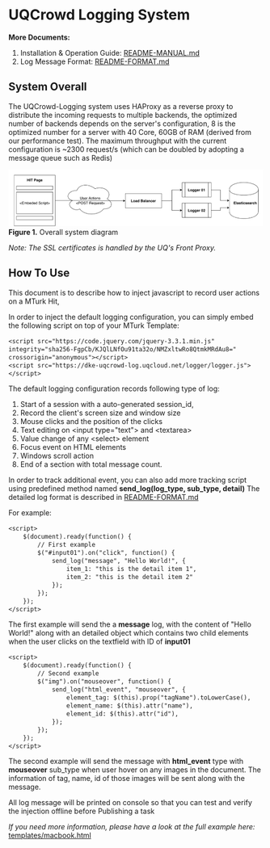 # UQCrowd Logging System

**More Documents:**

1. Installation & Operation Guide: [README-MANUAL.md](README-MANUAL.md)
1. Log Message Format: [README-FORMAT.md](README-FORMAT.md)

## System Overall

The UQCrowd-Logging system uses HAProxy as a reverse proxy to distribute the incoming requests to multiple backends,
the optimized number of backends depends on the server's configuration, 8 is the optimized number for a server
with 40 Core, 60GB of RAM (derived from our performance test). The maximum throughput with the current configuration
 is ~2300 request/s (which can be doubled by adopting a message queue such as Redis)

![](docs/diagram.png)
**Figure 1.** Overall system diagram

_Note: The SSL certificates is handled by the UQ's Front Proxy._

## How To Use

This document is to describe how to inject javascript to record user actions on a MTurk Hit,

In order to inject the default logging configuration, you can simply embed the following script on top of your MTurk Template:

    <script src="https://code.jquery.com/jquery-3.3.1.min.js" integrity="sha256-FgpCb/KJQlLNfOu91ta32o/NMZxltwRo8QtmkMRdAu8=" crossorigin="anonymous"></script>
    <script src="https://dke-uqcrowd-log.uqcloud.net/logger/logger.js"></script>

The default logging configuration records following type of log:

1. Start of a session with a auto-generated session_id,
1. Record the client's screen size and window size 
1. Mouse clicks and the position of the clicks
1. Text editing on \<input type="text"\> and \<textarea\>
1. Value change of any \<select\> element
1. Focus event on HTML elements
1. Windows scroll action
1. End of a section with total message count.


In order to track additional event, you can also add more tracking script using predefined method named **send_log(log_type, sub_type, detail)**
The detailed log format is described in [README-FORMAT.md](README-FORMAT.md)


For example: 

    <script>
        $(document).ready(function() {
            // First example 
            $("#input01").on("click", function() {
                send_log("message", "Hello World!", {
                    item_1: "this is the detail item 1",
                    item_2: "this is the detail item 2"
                });
            });  
        });
    </script>
    
The first example will send the a **message** log, with the content of "Hello World!" along with an detailed object which contains two child elements when the
user clicks on the textfield with ID of **input01**

    <script>
        $(document).ready(function() {
            // Second example 
            $("img").on("mouseover", function() {
                send_log("html_event", "mouseover", {
                    element_tag: $(this).prop("tagName").toLowerCase(),
                    element_name: $(this).attr("name"),
                    element_id: $(this).attr("id"),
                });
            });      
        });
    </script>

The second example will send the message with **html_event** type with **mouseover** sub_type when user hover on any images
in the document. The information of tag, name, id of those images will be sent along with the message.

All log message will be printed on console so that you can test and verify the injection offline before Publishing a task

*If you need more information, please have a look at the full example here:* [templates/macbook.html](./templates/macbook.html)